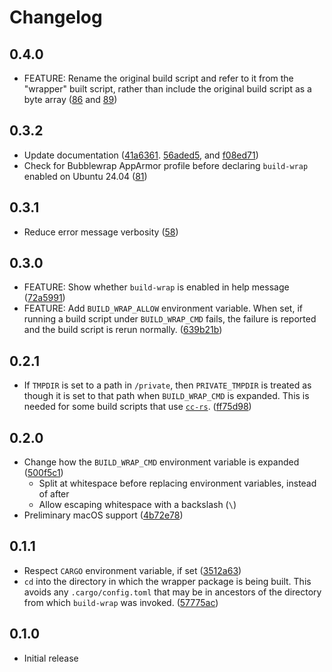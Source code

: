 # Changelog

## 0.4.0

- FEATURE: Rename the original build script and refer to it from the "wrapper" built script, rather than include the original build script as a byte array ([86](https://github.com/trailofbits/build-wrap/pull/86) and [89](https://github.com/trailofbits/build-wrap/pull/89))

## 0.3.2

- Update documentation ([41a6361](https://github.com/trailofbits/build-wrap/commit/41a6361466840db58c3853992ff0826d230040bc). [56aded5](https://github.com/trailofbits/build-wrap/commit/56aded59a8630bacfe8298bee759b459948fa374), and [f08ed71](https://github.com/trailofbits/build-wrap/commit/f08ed71f1f5c8857a4733196a2a0a692d7091ceb))
- Check for Bubblewrap AppArmor profile before declaring `build-wrap` enabled on Ubuntu 24.04 ([81](https://github.com/trailofbits/build-wrap/pull/81))

## 0.3.1

- Reduce error message verbosity ([58](https://github.com/trailofbits/build-wrap/pull/58))

## 0.3.0

- FEATURE: Show whether `build-wrap` is enabled in help message ([72a5991](https://github.com/trailofbits/build-wrap/commit/72a5991c7cdc55250f78692598cc9ff48e23d338))
- FEATURE: Add `BUILD_WRAP_ALLOW` environment variable. When set, if running a build script under `BUILD_WRAP_CMD` fails, the failure is reported and the build script is rerun normally. ([639b21b](https://github.com/trailofbits/build-wrap/commit/639b21b5fe1711967c969ba9ffd6afabe0ffa44d))

## 0.2.1

- If `TMPDIR` is set to a path in `/private`, then `PRIVATE_TMPDIR` is treated as though it is set to that path when `BUILD_WRAP_CMD` is expanded. This is needed for some build scripts that use [`cc-rs`](https://github.com/rust-lang/cc-rs). ([ff75d98](https://github.com/trailofbits/build-wrap/commit/ff75d98b2ea9ad63d8361e94c13ec0e6678d22e5))

## 0.2.0

- Change how the `BUILD_WRAP_CMD` environment variable is expanded ([500f5c1](https://github.com/trailofbits/build-wrap/commit/500f5c1f127697bfbe683e0278f6dd8be32e0bb5))
  - Split at whitespace before replacing environment variables, instead of after
  - Allow escaping whitespace with a backslash (`\`)
- Preliminary macOS support ([4b72e78](https://github.com/trailofbits/build-wrap/commit/4b72e784656e4eb31a3937ebc3d2ccc2a25123e9))

## 0.1.1

- Respect `CARGO` environment variable, if set ([3512a63](https://github.com/trailofbits/build-wrap/commit/3512a636868e1e871ce4544f5bd425fbcf88b444))
- `cd` into the directory in which the wrapper package is being built. This avoids any `.cargo/config.toml` that may be in ancestors of the directory from which `build-wrap` was invoked. ([57775ac](https://github.com/trailofbits/build-wrap/commit/57775acff06ab59eccf78e17c819f960954fc9b0))

## 0.1.0

- Initial release
